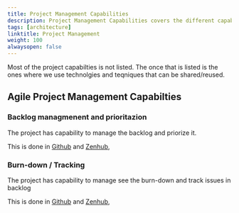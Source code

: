 ```yaml
---
title: Project Management Capabilities
description: Project Management Capabilities covers the different capabilities to mange the project.
tags: [architecture]
linktitle: Project Management
weight: 100
alwaysopen: false
---
```


Most of the project capabilties is not listed. 
The once that is listed is the ones where we use technolgies and teqniques that can be shared/reused.


## Agile Project Management Capabilties


### Backlog managmenent and prioritazion
The project has capability to manage the backlog and priorize it.

This is done in [Github](https://github.com/Altinn/altinn-studio/issues) and [Zenhub](https://www.zenhub.com/), 

### Burn-down / Tracking
The project has capability to manage see the burn-down and track issues in backlog

This is done in [Github](https://github.com/Altinn/altinn-studio/issues) and [Zenhub](https://www.zenhub.com/), 

